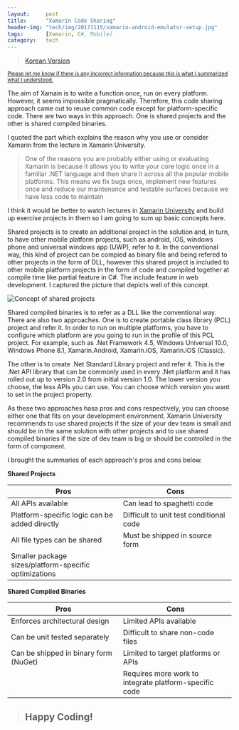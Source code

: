```yaml
---
layout:     post
title:      "Xamarin Code Sharing"
header-img: "tech/img/20171115/xamarin-android-emulator-setup.jpg"
tags:       [Xamarin, C#, Mobile]
category:   tech
---
```

<blockquote>
<a href="{{ site.baseurl }}/tech/2017/12/01/xamarin-code-sharing-kr/">Korean Version</a>
</blockquote>
<p>
<u><small>
Please let me know if there is any incorrect information because this is what I summarized what I understood.
</small></u>
</p>
<p>
The aim of Xamain is to write a function once, run on every platform. However, it seems impossible pragmatically.
Therefore, this code sharing approach came out to reuse common code except for platform-specific code.
There are two ways in this approach. One is shared projects and the other is shared compiled binaries.
</p>
<p>
I quoted the part which explains the reason why you use or consider Xamarin from the lecture in Xamarin University.
</p>
<blockquote>
One of the reasons you are probably either using or evaluating Xamarin is because it allows you to write your core logic 
once in a familiar .NET language and then share it across all the popular mobile platforms. This means we fix bugs once, 
implement new features once and reduce our maintenance and testable surfaces because we have less code to maintain
</blockquote>
<p>
I think it would be better to watch lectures in <a href="https://university.xamarin.com/welcome" target="_blank">Xamarin University</a> and build up exercise projects in them so I am going to sum up basic concepts here.
</p>
<p>
Shared projects is to create an additional project in the solution and, in turn, to have other mobile platform projects, such as android, iOS, windows phone and universal windows app (UWP), refer to it. In the conventional way, this kind of project can be compied as binary file and being refered to other projects in the form of DLL, however this shared project is included to other mobile platform projects in the form of code and compiled together at compile time like partial feature in C#. The include feature in web development.
I captured the picture that depicts well of this concept.
</p>
<a class="popupImg">
    <img src="{{ site.baseurl }}/tech/img/20171201/3.png" alt="Concept of shared projects">
</a>
<p>
Shared compiled binaries is to refer as a DLL like the conventional way.
There are also two approaches. One is to create portable class library (PCL) project and refer it.
In order to run on multiple platforms, you have to configure which platform are you going to run in the profile of this PCL project.
For example, such as .Net Framework 4.5, Windows Universal 10.0, Windows Phone 8.1, Xamarin.Android, Xamarin.iOS, Xamarin.iOS (Classic).
</p>
<p>
The other is to create .Net Standard Library project and refer it.
This is the .Net API library that can be commonly used in every .Net platform and it has rolled out up to version 2.0 from initial version 1.0. The lower version you choose, the less APIs you can use. You can choose which version you want to set in the project property.
</p>
<p>
As these two approaches hasa pros and cons respectively, you can choose either one that fits on your development environment.
Xamarin University recommends to use shared projects if the size of your dev team is small and should be in the same solution with other projects and to use shared compiled binaries if the size of dev team is big or should be controlled in the form of component.

I brought the summaries of each approach's pros and cons below.
</p>
<p>
    <span><b>Shared Projects</b></span>
    <table class="table table-bordered table-condensed">
    <thead>
        <th width="50%" style="text-align:center;">Pros</th>
        <th width="50%" style="text-align:center;">Cons</th>
    </thead>
    <tbody>
    <tr>
        <td>All APIs available</td>
        <td>Can lead to spaghetti code</td>
    </tr>
    <tr>
        <td>Platform-specific logic can be added directly</td>
        <td>Difficult to unit test conditional code</td>
    </tr>
    <tr>
        <td>All file types can be shared</td>
        <td>Must be shipped in source form</td>
    </tr>
    <tr>
        <td>Smaller package sizes/platform-specific optimizations</td>
        <td></td>
    </tr>
    </tbody>
    </table>
</p>
<p>
    <span><b>Shared Compiled Binaries</b></span>
    <table class="table table-bordered table-condensed">
    <thead>
        <th width="50%" style="text-align:center;">Pros</th>
        <th width="50%" style="text-align:center;">Cons</th>
    </thead>
    <tbody>
    <tr>
        <td>Enforces architectural design</td>
        <td>Limited APIs available</td>
    </tr>
    <tr>
        <td>Can be unit tested separately</td>
        <td>Difficult to share non-code files</td>
    </tr>
    <tr>
        <td>Can be shipped in binary form (NuGet)</td>
        <td>Limited to target platforms or APIs</td>
    </tr>
    <tr>
        <td></td>
        <td>Requires more work to integrate platform-specific code</td>
    </tr>
    </tbody>
    </table>
</p>
<blockquote><h2 class="section-heading">Happy Coding!</h2></blockquote>
